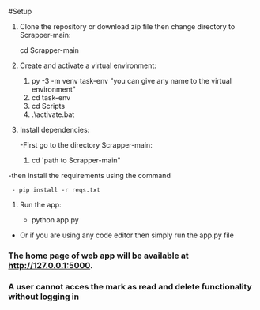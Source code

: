 #Setup

 1. Clone the repository or download zip file then change directory to Scrapper-main:
     
     cd Scrapper-main


 1. Create and activate a virtual environment:  
     
     1. py -3 -m venv task-env  "you can give any name to the virtual environment" 
     1. cd task-env 
     1. cd Scripts 
     1. .\activate.bat 
  
 1. Install dependencies:   

    -First go to the directory Scrapper-main:
      
       1. cd 'path to Scrapper-main"

   -then  install the requirements using the command

     - pip install -r reqs.txt


1.  Run the app:    

       - python app.py
   - Or if you are using any code editor then simply run the app.py file 



### The home page of web app will be available at http://127.0.0.1:5000.
### A user cannot acces the  mark as read and delete functionality without logging in

